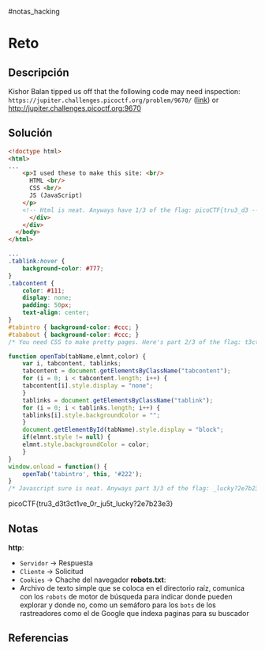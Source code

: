 #notas_hacking
# Reto
## Descripción
Kishor Balan tipped us off that the following code may need inspection: `https://jupiter.challenges.picoctf.org/problem/9670/` ([link](https://jupiter.challenges.picoctf.org/problem/9670/)) or http://jupiter.challenges.picoctf.org:9670
## Solución
```html
<!doctype html>
<html>
...
	<p>I used these to make this site: <br/>
	  HTML <br/>
	  CSS <br/>
	  JS (JavaScript)
	</p>
	<!-- Html is neat. Anyways have 1/3 of the flag: picoCTF{tru3_d3 -->
      </div>
    </div>
  </body>
</html>
```
```css
...
.tablink:hover {
    background-color: #777;
}
.tabcontent {
    color: #111;
    display: none;
    padding: 50px;
    text-align: center;
}
#tabintro { background-color: #ccc; }
#tababout { background-color: #ccc; }
/* You need CSS to make pretty pages. Here's part 2/3 of the flag: t3ct1ve_0r_ju5t */
```
```js
function openTab(tabName,elmnt,color) {
    var i, tabcontent, tablinks;
    tabcontent = document.getElementsByClassName("tabcontent");
    for (i = 0; i < tabcontent.length; i++) {
	tabcontent[i].style.display = "none";
    }
    tablinks = document.getElementsByClassName("tablink");
    for (i = 0; i < tablinks.length; i++) {
	tablinks[i].style.backgroundColor = "";
    }
    document.getElementById(tabName).style.display = "block";
    if(elmnt.style != null) {
	elmnt.style.backgroundColor = color;
    }
}
window.onload = function() {
    openTab('tabintro', this, '#222');
}
/* Javascript sure is neat. Anyways part 3/3 of the flag: _lucky?2e7b23e3} */
```
picoCTF{tru3_d3t3ct1ve_0r_ju5t_lucky?2e7b23e3}
## Notas
**http**:
- `Servidor` -> Respuesta
- `Cliente`   -> Solicitud
- `Cookies`   -> Chache del navegador
**robots.txt**:
- Archivo de texto simple que se coloca en el directorio raíz, comunica con los `robots` de motor de búsqueda para indicar donde pueden explorar y donde no, como un semáforo para los `bots` de los rastreadores como el de Google que indexa paginas para su buscador
## Referencias
